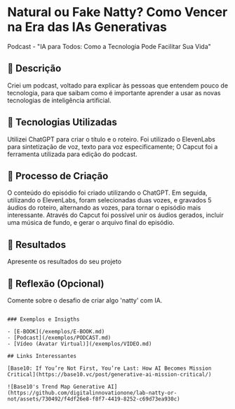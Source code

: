 # Natural ou Fake Natty? Como Vencer na Era das IAs Generativas

Podcast - "IA para Todos: Como a Tecnologia Pode Facilitar Sua Vida"

## 📒 Descrição
Criei um podcast, voltado para explicar às pessoas que entendem pouco de tecnologia, para que saibam como é importante aprender a usar as novas tecnologias de inteligência artificial.

## 🤖 Tecnologias Utilizadas
Utilizei ChatGPT para criar o título e o roteiro.
Foi utilizado o ElevenLabs para sintetização de voz, texto para voz especificamente;
O Capcut foi a ferramenta utilizada para edição do podcast.

## 🧐 Processo de Criação
O conteúdo do episódio foi criado utilizando o ChatGPT. Em seguida, utilizando o ElevenLabs, foram selecionadas duas vozes, e gravados 5 áudios do roteiro, alternando as vozes, para tornar o episódio mais interessante.
Através do Capcut foi possível unir os áudios gerados, incluir uma música de fundo, e gerar o arquivo final do episódio. 

## 🚀 Resultados
Apresente os resultados do seu projeto

## 💭 Reflexão (Opcional)
Comente sobre o desafio de criar algo 'natty' com IA.
```

### Exemplos e Insigths

- [E-BOOK](/exemplos/E-BOOK.md)
- [Podcast](/exemplos/PODCAST.md)
- [Vídeo (Avatar Virtual)](/exemplos/VIDEO.md)

## Links Interessantes

[Base10: If You’re Not First, You’re Last: How AI Becomes Mission Critical](https://base10.vc/post/generative-ai-mission-critical/)

![Base10's Trend Map Generative AI](https://github.com/digitalinnovationone/lab-natty-or-not/assets/730492/f4df26e8-f8f7-4419-8252-c69d73ea930c)
